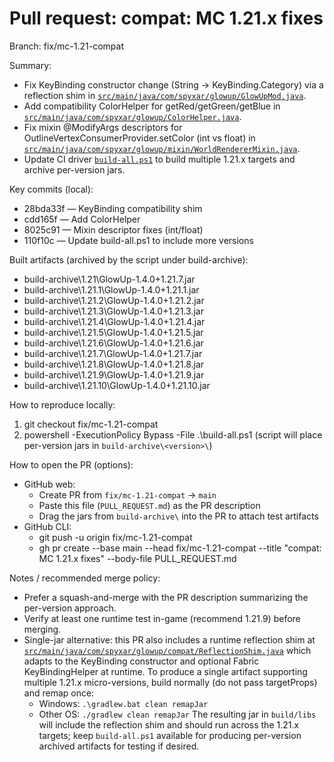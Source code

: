 # Pull request: compat: MC 1.21.x fixes

Branch: fix/mc-1.21-compat

Summary:
- Fix KeyBinding constructor change (String -> KeyBinding.Category) via a reflection shim in [`src/main/java/com/spyxar/glowup/GlowUpMod.java`](src/main/java/com/spyxar/glowup/GlowUpMod.java:81).
- Add compatibility ColorHelper for getRed/getGreen/getBlue in [`src/main/java/com/spyxar/glowup/ColorHelper.java`](src/main/java/com/spyxar/glowup/ColorHelper.java:1).
- Fix mixin @ModifyArgs descriptors for OutlineVertexConsumerProvider.setColor (int vs float) in [`src/main/java/com/spyxar/glowup/mixin/WorldRendererMixin.java`](src/main/java/com/spyxar/glowup/mixin/WorldRendererMixin.java:19).
- Update CI driver [`build-all.ps1`](build-all.ps1:1) to build multiple 1.21.x targets and archive per-version jars.

Key commits (local):
- 28bda33f — KeyBinding compatibility shim
- cdd165f — Add ColorHelper
- 8025c91 — Mixin descriptor fixes (int/float)
- 110f10c — Update build-all.ps1 to include more versions

Built artifacts (archived by the script under build-archive):
- build-archive\1.21\GlowUp-1.4.0+1.21.7.jar
- build-archive\1.21.1\GlowUp-1.4.0+1.21.1.jar
- build-archive\1.21.2\GlowUp-1.4.0+1.21.2.jar
- build-archive\1.21.3\GlowUp-1.4.0+1.21.3.jar
- build-archive\1.21.4\GlowUp-1.4.0+1.21.4.jar
- build-archive\1.21.5\GlowUp-1.4.0+1.21.5.jar
- build-archive\1.21.6\GlowUp-1.4.0+1.21.6.jar
- build-archive\1.21.7\GlowUp-1.4.0+1.21.7.jar
- build-archive\1.21.8\GlowUp-1.4.0+1.21.8.jar
- build-archive\1.21.9\GlowUp-1.4.0+1.21.9.jar
- build-archive\1.21.10\GlowUp-1.4.0+1.21.10.jar

How to reproduce locally:
1. git checkout fix/mc-1.21-compat
2. powershell -ExecutionPolicy Bypass -File .\build-all.ps1
   (script will place per-version jars in `build-archive\<version>\`)

How to open the PR (options):
- GitHub web:
  - Create PR from `fix/mc-1.21-compat` → `main`
  - Paste this file (`PULL_REQUEST.md`) as the PR description
  - Drag the jars from `build-archive\` into the PR to attach test artifacts
- GitHub CLI:
  - git push -u origin fix/mc-1.21-compat
  - gh pr create --base main --head fix/mc-1.21-compat --title "compat: MC 1.21.x fixes" --body-file PULL_REQUEST.md

Notes / recommended merge policy:
- Prefer a squash-and-merge with the PR description summarizing the per-version approach.
- Verify at least one runtime test in-game (recommend 1.21.9) before merging.
- Single-jar alternative: this PR also includes a runtime reflection shim at [`src/main/java/com/spyxar/glowup/compat/ReflectionShim.java`](src/main/java/com/spyxar/glowup/compat/ReflectionShim.java:1) which adapts to the KeyBinding constructor and optional Fabric KeyBindingHelper at runtime. To produce a single artifact supporting multiple 1.21.x micro-versions, build normally (do not pass targetProps) and remap once:
  - Windows: `.\gradlew.bat clean remapJar`
  - Other OS: `./gradlew clean remapJar`
  The resulting jar in `build/libs` will include the reflection shim and should run across the 1.21.x targets; keep `build-all.ps1` available for producing per-version archived artifacts for testing if desired.
